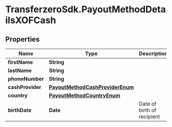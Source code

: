 # TransferzeroSdk.PayoutMethodDetailsXOFCash

## Properties
Name | Type | Description | Notes
------------ | ------------- | ------------- | -------------
**firstName** | **String** |  | 
**lastName** | **String** |  | 
**phoneNumber** | **String** |  | 
**cashProvider** | [**PayoutMethodCashProviderEnum**](PayoutMethodCashProviderEnum.md) |  | 
**country** | [**PayoutMethodCountryEnum**](PayoutMethodCountryEnum.md) |  | [optional] 
**birthDate** | **Date** | Date of birth of recipient | [optional] 


